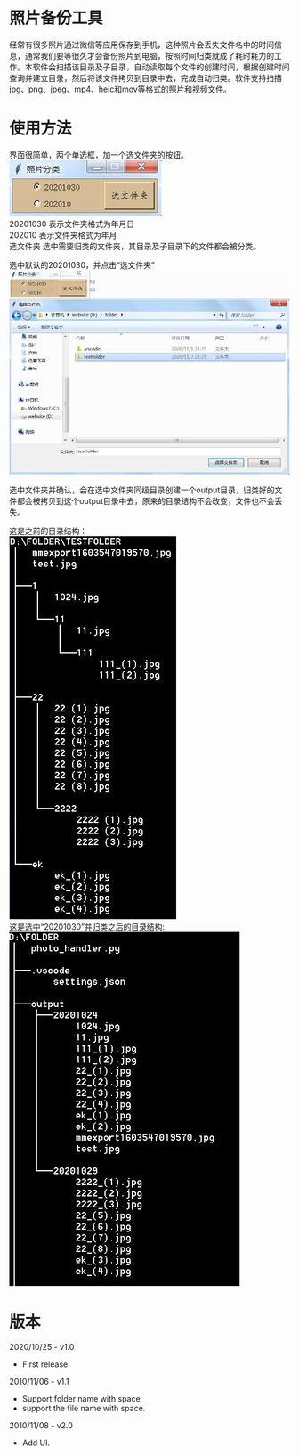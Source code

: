 # 照片备份工具
经常有很多照片通过微信等应用保存到手机，这种照片会丢失文件名中的时间信息，通常我们要等很久才会备份照片到电脑，按照时间归类就成了耗时耗力的工作。本软件会扫描该目录及子目录，自动读取每个文件的创建时间，根据创建时间查询并建立目录，然后将该文件拷贝到目录中去，完成自动归类。软件支持扫描jpg、png、jpeg、mp4、heic和mov等格式的照片和视频文件。

# 使用方法
界面很简单，两个单选框，加一个选文件夹的按钮。  
![UI](https://github.com/pangqiao/photo_handler/blob/main/images/main.jpg)  
20201030 表示文件夹格式为年月日  
202010   表示文件夹格式为年月  
选文件夹 选中需要归类的文件夹，其目录及子目录下的文件都会被分类。  
 
选中默认的20201030，并点击“选文件夹”  
![选文件夹](https://github.com/pangqiao/photo_handler/blob/main/images/select_the_folder.jpg)  
 
选中文件夹并确认，会在选中文件夹同级目录创建一个output目录，归类好的文件都会被拷贝到这个output目录中去，原来的目录结构不会改变，文件也不会丢失。  
 
这是之前的目录结构：  
![before](https://github.com/pangqiao/photo_handler/blob/main/images/folder_before.jpg)  
这是选中“20201030”并归类之后的目录结构:  
![after](https://github.com/pangqiao/photo_handler/blob/main/images/folder_after.jpg)

# 版本
2020/10/25 - v1.0 
- First release

2010/11/06 - v1.1
- Support folder name with space.  
- support the file name with space.

2010/11/08 - v2.0  
- Add UI.
